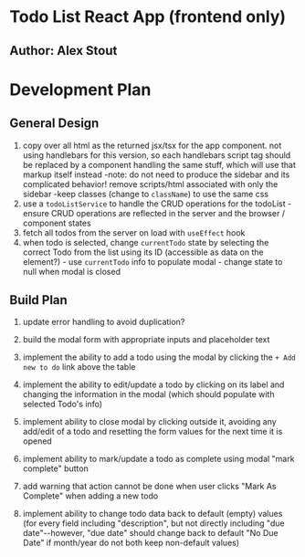 # Todo List React App (frontend only)

## Author: Alex Stout

# Development Plan

## General Design

1. copy over all html as the returned jsx/tsx for the app component. not using handlebars for this version, so each handlebars script tag should be replaced by a component handling the same stuff, which will use that markup itself instead
  -note: do not need to produce the sidebar and its complicated behavior! remove scripts/html associated with only the sidebar
  -keep classes (change to `className`) to use the same css
2. use a `todoListService` to handle the CRUD operations for the todoList
  -ensure CRUD operations are reflected in the server and the browser / component states
3. fetch all todos from the server on load with `useEffect` hook
4. when todo is selected, change `currentTodo` state by selecting the correct Todo from the list using its ID (accessible as data on the element?) - use `currentTodo` info to populate modal - change state to null when modal is closed

## Build Plan

1. update error handling to avoid duplication?

2. build the modal form with appropriate inputs and placeholder text

3. implement the ability to add a todo using the modal by clicking the `+ Add new to do` link above the table

4. implement the ability to edit/update a todo by clicking on its label and changing the information in the modal (which should populate with selected Todo's info)

5. implement ability to close modal by clicking outside it, avoiding any add/edit of a todo and resetting the form values for the next time it is opened

6. implement ability to mark/update a todo as complete using modal "mark complete" button

7. add warning that action cannot be done when user clicks "Mark As Complete" when adding a new todo

8. implement ability to change todo data back to default (empty) values (for every field including "description", but not directly including "due date"--however, "due date" should change back to default "No Due Date" if month/year do not both keep non-default values)
